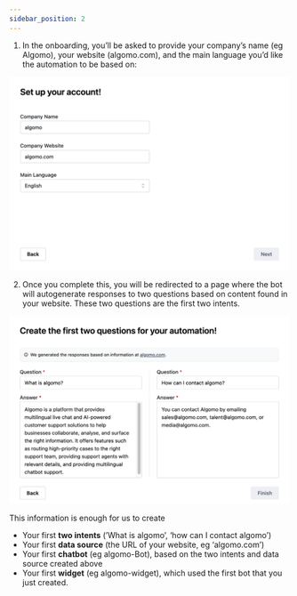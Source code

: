```yaml
---
sidebar_position: 2
---
```


1. In the onboarding, you’ll be asked to provide your company’s name (eg Algomo), your website (algomo.com), and the main language you’d like the automation to be based on:

![Onboarding](../images/Untitled.png)

2. Once you complete this, you will be redirected to a page where the bot will autogenerate responses to two questions based on content found in your website. These two questions are the first two intents.

![Onboarding](../images/Untitled%201.png)

This information is enough for us to create

- Your first **two intents** (’What is algomo’, ‘how can I contact algomo’)
- Your first **data source** (the URL of your website, eg ‘algomo.com’)
- Your first **chatbot** (eg algomo-Bot), based on the two intents and data source created above
- Your first **widget** (eg algomo-widget), which used the first bot that you just created.
